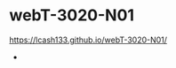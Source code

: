 # webT-3020-N01

https://lcash133.github.io/webT-3020-N01/ 

<ul>
  <li><a href="webT-3020-N01/indexx.html" target="_blank"></li>
</ul>

